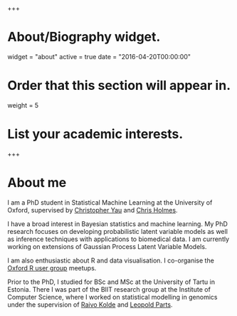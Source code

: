 +++
# About/Biography widget.
widget = "about"
active = true
date = "2016-04-20T00:00:00"

# Order that this section will appear in.
weight = 5

# List your academic interests.
 
+++

# About me

I am a PhD student in Statistical Machine Learning at the University of Oxford,  supervised by [Christopher Yau](http://cwcyau.github.io/) and [Chris Holmes](http://www.stats.ox.ac.uk/~cholmes/). 

I have a broad interest in Bayesian statistics and machine learning. My PhD research focuses on developing probabilistic latent variable models as well as inference techniques with applications to biomedical data. I am currently working on extensions of Gaussian Process Latent Variable Models. 

I am also enthusiastic about R and data visualisation. I co-organise the [Oxford R user group](https://www.meetup.com/Oxford-R-User-Group/?_cookie-check=YjefwQo7hibpOazc) meetups. 

Prior to the PhD, I studied for BSc and MSc at the University of Tartu in Estonia. There I was part of the BIIT research group at the Institute of Computer Science, where I worked on statistical modelling in genomics under the supervision of [Raivo Kolde](https://scholar.google.com/citations?user=IYhbHFMAAAAJ&hl=en) and [Leopold Parts](http://www.sanger.ac.uk/people/directory/parts-leopold). 
